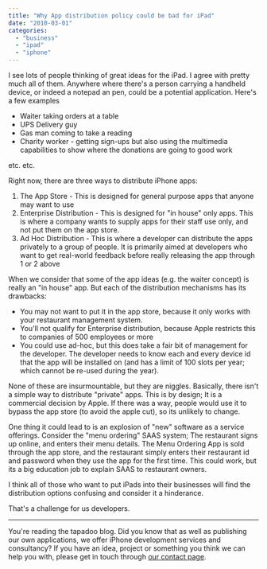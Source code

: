 ```yaml
---
title: "Why App distribution policy could be bad for iPad"
date: "2010-03-01"
categories: 
  - "business"
  - "ipad"
  - "iphone"
---
```


I see lots of people thinking of great ideas for the iPad. I agree with pretty much all of them. Anywhere where there's a person carrying a handheld device, or indeed a notepad an pen, could be a potential application. Here's a few examples

- Waiter taking orders at a table
- UPS Delivery guy
- Gas man coming to take a reading
- Charity worker - getting sign-ups but also using the multimedia capabilities to show where the donations are going to good work

etc. etc.

Right now, there are three ways to distribute iPhone apps:

1. The App Store - This is designed for general purpose apps that anyone may want to use
2. Enterprise Distribution - This is designed for "in house" only apps. This is where a company wants to supply apps for their staff use only, and not put them on the app store.
3. Ad Hoc Distribution - This is where a developer can distribute the apps privately to a group of people. It is primarily aimed at developers who want to get real-world feedback before really releasing the app through 1 or 2 above

When we consider that some of the app ideas (e.g. the waiter concept) is really an "in house" app. But each of the distribution mechanisms has its drawbacks:

- You may not want to put it in the app store, because it only works with your restaurant management system.
- You'll not qualify for Enterprise distribution, because Apple restricts this to companies of 500 employees or more
- You could use ad-hoc, but this does take a fair bit of management for the developer. The developer needs to know each and every device id that the app will be installed on (and has a limit of 100 slots per year; which cannot be re-used during the year).

None of these are insurmountable, but they are niggles. Basically, there isn't a simple way to distribute "private" apps. This is by design; It is a commercial decision by Apple. If there was a way, people would use it to bypass the app store (to avoid the apple cut), so its unlikely to change.

One thing it could lead to is an explosion of "new" software as a service offerings. Consider the "menu ordering" SAAS system; The restaurant signs up online, and enters their menu details. The Menu Ordering App is sold through the app store, and the restaurant simply enters their restaurant id and password when they use the app for the first time. This could work, but its a big education job to explain SAAS to restaurant owners.

I think all of those who want to put iPads into their businesses will find the distribution options confusing and consider it a hinderance.

That's a challenge for us developers.

* * *

You're reading the tapadoo blog. Did you know that as well as publishing our own applications, we offer iPhone development services and consultancy? If you have an idea, project or something you think we can help you with, please get in touch through [our contact page](https://tapadoo.wpengine.com/contact/).
